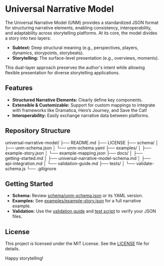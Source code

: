 # Universal Narrative Model

The Universal Narrative Model (UNM) provides a standardized JSON format for structuring narrative elements, enabling consistency, interoperability, and adaptability across storytelling platforms. At its core, the model divides a story into two layers:
- **Subtext:** Deep structural meaning (e.g., perspectives, players, dynamics, storypoints, storybeats).
- **Storytelling:** The surface-level presentation (e.g., overviews, moments).

This dual-layer approach preserves the author's intent while allowing flexible presentation for diverse storytelling applications.

## Features
- **Structured Narrative Elements:** Clearly define key components.
- **Extensible & Customizable:** Support for custom mappings to integrate with frameworks like Dramatica, Hero’s Journey, and Save the Cat!
- **Interoperability:** Easily exchange narrative data between platforms.

## Repository Structure

universal-narrative-model/
├── README.md
├── LICENSE
├── schema/
│   ├── unm-schema.json
│   └── unm-schema.yaml
├── examples/
│   ├── example-story.json
│   └── example-mapping.json
├── docs/
│   ├── getting-started.md
│   ├── universal-narrative-model-schema.md
│   ├── api-integration.md
│   └── validation-guide.md
├── tests/
│   └── validate-schema.js
└── .gitignore


## Getting Started
- **Schema:** Review [schema/unm-schema.json](schema/unm-schema.json) or its YAML version.
- **Examples:** See [examples/example-story.json](examples/example-story.json) for a full narrative example.
- **Validation:** Use the [validation guide](docs/validation-guide.md) and [test script](tests/validate-schema.js) to verify your JSON files.

## License
This project is licensed under the MIT License. See the [LICENSE](LICENSE) file for details.

Happy storytelling!